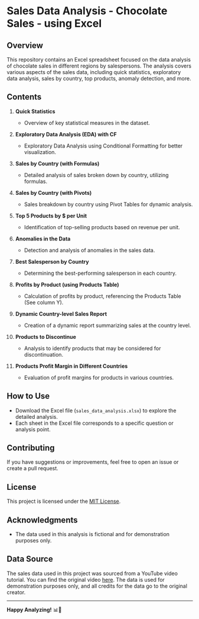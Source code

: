 
# Sales Data Analysis - Chocolate Sales - using Excel

## Overview

This repository contains an Excel spreadsheet focused on the data analysis of chocolate sales in different regions by salespersons. The analysis covers various aspects of the sales data, including quick statistics, exploratory data analysis, sales by country, top products, anomaly detection, and more.

## Contents

1. **Quick Statistics**
   - Overview of key statistical measures in the dataset.

2. **Exploratory Data Analysis (EDA) with CF**
   - Exploratory Data Analysis using Conditional Formatting for better visualization.

3. **Sales by Country (with Formulas)**
   - Detailed analysis of sales broken down by country, utilizing formulas.

4. **Sales by Country (with Pivots)**
   - Sales breakdown by country using Pivot Tables for dynamic analysis.

5. **Top 5 Products by $ per Unit**
   - Identification of top-selling products based on revenue per unit.

6. **Anomalies in the Data**
   - Detection and analysis of anomalies in the sales data.

7. **Best Salesperson by Country**
   - Determining the best-performing salesperson in each country.

8. **Profits by Product (using Products Table)**
   - Calculation of profits by product, referencing the Products Table (See column Y).

9. **Dynamic Country-level Sales Report**
   - Creation of a dynamic report summarizing sales at the country level.

10. **Products to Discontinue**
    - Analysis to identify products that may be considered for discontinuation.

11. **Products Profit Margin in Different Countries**
    - Evaluation of profit margins for products in various countries.

## How to Use

- Download the Excel file (`sales_data_analysis.xlsx`) to explore the detailed analysis.
- Each sheet in the Excel file corresponds to a specific question or analysis point.

## Contributing

If you have suggestions or improvements, feel free to open an issue or create a pull request.

## License

This project is licensed under the [MIT License](LICENSE).

## Acknowledgments

- The data used in this analysis is fictional and for demonstration purposes only.

## Data Source

The sales data used in this project was sourced from a YouTube video tutorial. You can find the original video [here](https://youtu.be/v2oNWja7M2E?feature=shared). The data is used for demonstration purposes only, and all credits for the data go to the original creator.

---

**Happy Analyzing!** 📊🍫
